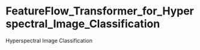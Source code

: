 # FeatureFlow_Transformer_for_Hyperspectral_Image_Classification
Hyperspectral Image Classification
